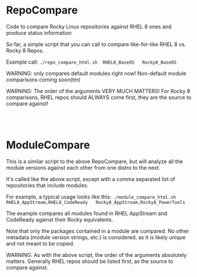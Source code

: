 # RepoCompare

Code to compare Rocky Linux repositories against RHEL 8 ones and produce status information

So far, a simple script that you can call to compare like-for-like RHEL 8 vs. Rocky 8 Repos.

Example call:  ```./repo_compare_html.sh  RHEL8_BaseOS   Rocky8_BaseOS```

WARNING:  only compares default modules right now!  Non-default module comparisons coming soon(tm)

WARNING:  The order of the arguments VERY MUCH MATTERS!  For Rocky 8 comparisons, RHEL repos should ALWAYS come first, they are the source to compare against!

<br />
<br />

# ModuleCompare

This is a similar script to the above RepoCompare, but will analyze all the module versions against each other from one distro to the next.

It's called like the above script, except with a comma separated list of repositories that include modules.

For example, a typical usage looks like this:  ```./module_compare_html.sh   RHEL8_AppStream,RHEL8_CodeReady   Rocky8_AppStream,Rocky8_PowerTools```

The example compares all modules found in RHEL AppStream and CodeReady against their Rocky equivalents.

Note that only the packages contained in a module are compared.  No other metadata (module version strings, etc.) is considered, as it is likely unique and not meant to be copied.

WARNING:  As with the above script, the order of the arguments absolutely matters.  Generally RHEL repos should be listed first, as the source to compare against.

